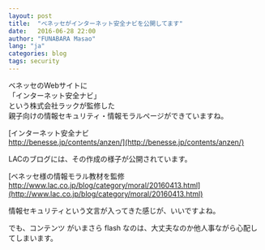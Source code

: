 ```yaml
---
layout: post
title:  "ベネッセがインターネット安全ナビを公開してます"
date:   2016-06-28 22:00
author: "FUNABARA Masao"
lang: "ja"
categories: blog
tags: security
---
```


ベネッセのWebサイトに  
「インターネット安全ナビ」  
という株式会社ラックが監修した  
親子向けの情報セキュリティ・情報モラルページができていますね。

[インターネット安全ナビ<br>http://benesse.jp/contents/anzen/](http://benesse.jp/contents/anzen/)

LACのブログには、その作成の様子が公開されています。

[ベネッセ様の情報モラル教材を監修<br>http://www.lac.co.jp/blog/category/moral/20160413.html](http://www.lac.co.jp/blog/category/moral/20160413.html)

情報セキュリティという文言が入ってきた感じが、いいですよね。

でも、コンテンツ がいまさら flash なのは、大丈夫なのか他人事ながら心配してしまいます。
